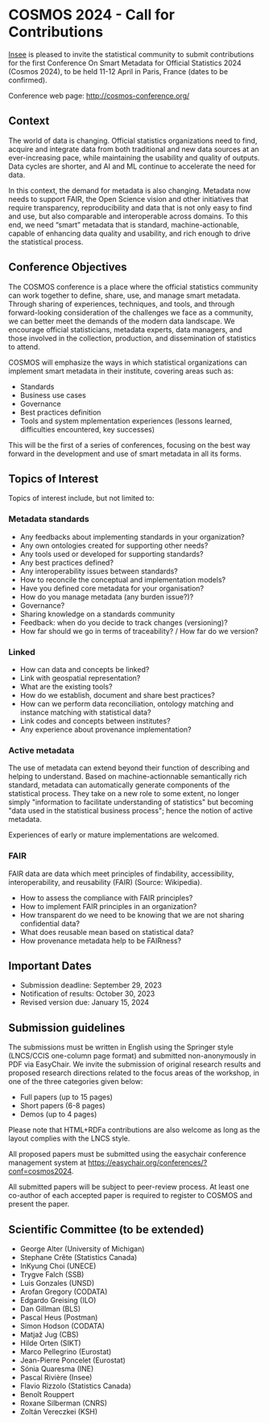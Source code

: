 # COSMOS 2024 - Call for Contributions

[Insee](https://www.insee.fr/en/) is pleased to invite the statistical community to submit contributions for the first Conference On Smart Metadata for Official Statistics 2024 (Cosmos 2024), to be held 11-12 April in Paris, France (dates to be confirmed).

Conference web page: http://cosmos-conference.org/

## Context

The world of data is changing. Official statistics organizations need to find, acquire and integrate data from both traditional and new data sources at an ever-increasing pace, while maintaining the usability and quality of outputs. Data cycles are shorter, and AI and ML continue to accelerate the need for data.

In this context, the demand for metadata is also changing. Metadata now needs to support FAIR, the Open Science vision and other initiatives that require transparency, reproducibility and data that is not only easy to find and use, but also comparable and interoperable across domains. To this end, we need “smart” metadata that is standard, machine-actionable, capable of enhancing data quality and usability, and rich enough to drive the statistical process.


## Conference Objectives

The COSMOS conference is a place where the official statistics community can work together to define, share, use, and manage smart metadata. Through sharing of experiences, techniques, and tools, and through forward-looking consideration of the challenges we face as a community, we can better meet the demands of the modern data landscape. We encourage official statisticians, metadata experts, data managers, and those involved in the collection, production, and dissemination of statistics to attend. 

COSMOS will emphasize the ways in which statistical organizations can implement smart metadata in their institute, covering areas such as:

- Standards
- Business use cases
- Governance
- Best practices definition
- Tools and system mplementation experiences (lessons learned, difficulties encountered, key successes)

This will be the first of a series of conferences, focusing on the best way forward in the development and use of smart metadata in all its forms.


## Topics of Interest

Topics of interest include, but not limited to:

### Metadata standards

- Any feedbacks about implementing standards in your organization?
- Any own ontologies created for supporting other needs?
- Any tools used or developed for supporting standards?
- Any best practices defined?
- Any interoperability issues between standards?
- How to reconcile the conceptual and implementation models?
- Have you defined core metadata for your organisation?
- How do you manage metadata (any burden issue?)?
- Governance?
- Sharing knowledge on a standards community
- Feedback: when do you decide to track changes (versioning)?
- How far should we go in terms of traceability? / How far do we version?

### Linked

- How can data and concepts be linked?
- Link with geospatial representation?
- What are the existing tools?
- How do we establish, document and share best practices?
- How can we perform data reconciliation, ontology matching and instance matching with statistical data?
- Link codes and concepts between institutes?
- Any experience about provenance implementation?

### Active metadata

The use of metadata can extend beyond their function of describing and helping to understand. Based on machine-actionnable semantically rich standard, metadata can automatically generate components of the statistical process. They take on a new role to some extent, no longer simply "information to facilitate understanding of statistics" but becoming "data used in the statistical business process"; hence the notion of active metadata.

Experiences of early or mature implementations are welcomed.

### FAIR

FAIR data are data which meet principles of findability, accessibility, interoperability, and reusability (FAIR) (Source: Wikipedia).
- How to assess the compliance with FAIR principles?
- How to implement FAIR principles in an organization?
- How transparent do we need to be knowing that we are not sharing confidential data?
- What does reusable mean based on statistical data?
- How provenance metadata help to be FAIRness?


## Important Dates

- Submission deadline: September 29, 2023
- Notification of results: October 30, 2023
- Revised version due: January 15, 2024


## Submission guidelines

The submissions must be written in English using the Springer style (LNCS/CCIS one-column page format) and submitted non-anonymously in PDF via EasyChair. We invite the submission of original research results and proposed research directions related to the focus areas of the workshop, in one of the three categories given below:

- Full papers (up to 15 pages)
- Short papers (6-8 pages)
- Demos (up to 4 pages)

Please note that HTML+RDFa contributions are also welcome as long as the layout complies with the LNCS style.

All proposed papers must be submitted using the easychair conference management system at https://easychair.org/conferences/?conf=cosmos2024.

All submitted papers will be subject to peer-review process. At least one co-author of each accepted paper is required to register to COSMOS and present the paper.


## Scientific Committee (to be extended)

- George Alter (University of Michigan)
- Stephane Crête (Statistics Canada)
- InKyung Choi (UNECE)
- Trygve Falch (SSB)
- Luis Gonzales (UNSD)
- Arofan Gregory (CODATA)
- Edgardo Greising (ILO)
- Dan Gillman (BLS)
- Pascal Heus (Postman)
- Simon Hodson (CODATA)
- Matjaž Jug (CBS)
- Hilde Orten (SIKT)
- Marco Pellegrino (Eurostat)
- Jean-Pierre Poncelet (Eurostat)
- Sónia Quaresma (INE)
- Pascal Rivière (Insee)
- Flavio Rizzolo (Statistics Canada)
- Benoît Rouppert
- Roxane Silberman (CNRS)
- Zoltán Vereczkei (KSH)
